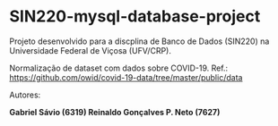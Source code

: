 # SIN220-mysql-database-project

Projeto desenvolvido para a discplina de Banco de Dados (SIN220)
na Universidade Federal de Viçosa (UFV/CRP).

Normalização de dataset com dados sobre COVID-19. 
Ref.: https://github.com/owid/covid-19-data/tree/master/public/data

Autores: 

**Gabriel Sávio (6319)
Reinaldo Gonçalves P. Neto (7627)**
